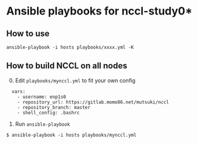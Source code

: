 # Ansible playbooks for nccl-study0*

## How to use
```
ansible-playbook -i hosts playbooks/xxxx.yml -K
```

## How to build NCCL on all nodes
0. Edit `playbooks/mynccl.yml` to fit your own config
```
  vars:
    - username: enp1s0
    - repository_url: https://gitlab.momo86.net/mutsuki/nccl
    - repository_branch: master
    - shell_config: .bashrc
```
1. Run `ansible-playbook`
```
$ ansible-playbook -i hosts playbooks/mynccl.yml
```
